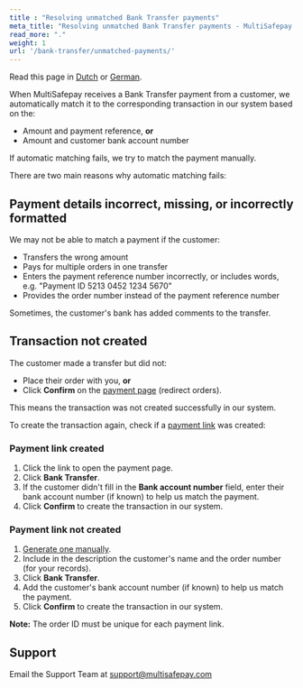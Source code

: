 ```yaml
---
title : "Resolving unmatched Bank Transfer payments"
meta_title: "Resolving unmatched Bank Transfer payments - MultiSafepay Docs"
read_more: "."
weight: 1
url: '/bank-transfer/unmatched-payments/'
---
```

Read this page in [Dutch](/bank-transfer/ongematchte-bankoverschrijvingen/) or [German](/bank-transfer/unzugeordneten-banküberweisungen/).

When MultiSafepay receives a Bank Transfer payment from a customer, we automatically match it to the corresponding transaction in our system based on the: 

- Amount and payment reference, **or**
- Amount and customer bank account number

If automatic matching fails, we try to match the payment manually.

There are two main reasons why automatic matching fails:

## Payment details incorrect, missing, or incorrectly formatted
We may not be able to match a payment if the customer:  

- Transfers the wrong amount
- Pays for multiple orders in one transfer
- Enters the payment reference number incorrectly, or includes words, e.g. "Payment ID 5213 0452 1234 5670" 
- Provides the order number instead of the payment reference number

Sometimes, the customer's bank has added comments to the transfer.

## Transaction not created

The customer made a transfer but did not:
    
- Place their order with you, **or**
- Click **Confirm** on the [payment page](/payment-pages/) (redirect orders).  

This means the transaction was not created successfully in our system.

To create the transaction again, check if a [payment link](/payment-links/) was created: 

### Payment link created

1. Click the link to open the payment page. 
2. Click **Bank Transfer**.
3. If the customer didn't fill in the **Bank account number** field, enter their bank account number (if known) to help us match the payment.
4. Click **Confirm** to create the transaction in our system.

### Payment link not created

1. [Generate one manually](/payment-links/generating-links/). 
2. Include in the description the customer's name and the order number (for your records). 
3. Click **Bank Transfer**.
4. Add the customer's bank account number (if known) to help us match the payment.
5. Click **Confirm** to create the transaction in our system.

**Note:** The order ID must be unique for each payment link.

## Support

Email the Support Team at <support@multisafepay.com>